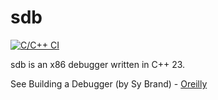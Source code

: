 sdb
===========
[![C/C++ CI](https://github.com/patnebe/sdb/actions/workflows/build.yml/badge.svg)](https://github.com/patnebe/sdb/actions/workflows/build.yml)

sdb is an x86 debugger written in C++ 23. 

See Building a Debugger (by Sy Brand) - [Oreilly](https://learning.oreilly.com/library/view/building-a-debugger/9798341620087/)
